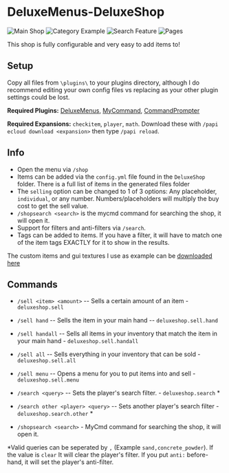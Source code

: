 # DeluxeMenus-DeluxeShop

![Main Shop](https://i.imgur.com/7NkcUz5.jpg)
![Category Example](https://i.imgur.com/UiQWvTx.jpg)
![Search Feature](https://i.imgur.com/JWqarXw.jpg)
![Pages](https://i.imgur.com/xeGFP3c.jpg)

This shop is fully configurable and very easy to add items to!

## Setup
Copy all files from `\plugins\` to your plugins directory, although I do recommend editing your own config files vs replacing as your other plugin settings could be lost.

**Required Plugins:** [DeluxeMenus](https://www.spigotmc.org/resources/deluxemenus.11734/), [MyCommand](https://www.spigotmc.org/resources/mycommand.22272/), [CommandPrompter](https://www.spigotmc.org/resources/commandprompter.47772/)

**Required Expansions:**  `checkitem`, `player`, `math`.
Download these with `/papi ecloud download <expansion>` then type `/papi reload`.

## Info
 - Open the menu via `/shop`
 - Items can be added via the `config.yml` file found in the `DeluxeShop` folder. There is a full list of items in the generated files folder
 - The `selling` option can be changed to 1 of 3 options: Any placeholder, `individual`, or any number. Numbers/placeholders will multiply the buy cost to get the sell value.
 - `/shopsearch <search>` is the mycmd command for searching the shop, it will open it.
 - Support for filters and anti-filters via `/search`.
 - Tags can be added to items. If you have a filter, it will have to match one of the item tags EXACTLY for it to show in the results.

The custom items and gui textures I use as example can be [downloaded here](https://www.dropbox.com/s/mi8104yalt6eajt/custom%20pack.zip?dl=1)

## Commands

- `/sell <item> <amount>`  -- Sells a certain amount of an item - `deluxeshop.sell`
- `/sell hand` -- Sells the item in your main hand -- `deluxeshop.sell.hand`
- `/sell handall` -- Sells all items in your inventory that match the item in your main hand - `deluxeshop.sell.handall`
- `/sell all` -- Sells everything in your inventory that can be sold - `deluxeshop.sell.all`
- `/sell menu` -- Opens a menu for you to put items into and sell - `deluxeshop.sell.menu`
- `/search <query>` -- Sets the player's search filter. - `deluxeshop.search` *
- `/search other <player> <query>` -- Sets another player's search filter - `deluxeshop.search.other` *

- `/shopsearch <search>` -  MyCmd command for searching the shop, it will open it.

*Valid queries can be seperated by `,` (Example `sand,concrete_powder`). If the value is `clear` It will clear the player's filter. If you put `anti:` before-hand, it will set the player's anti-filter.